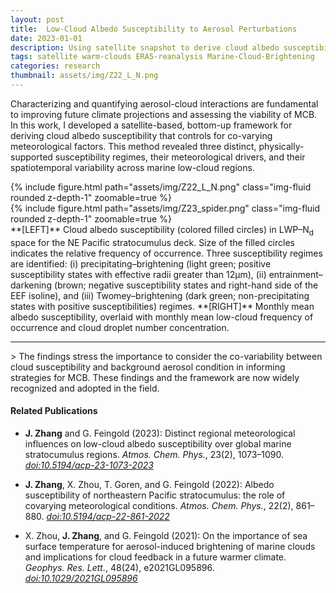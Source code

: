 ```yaml
---
layout: post
title:  Low-Cloud Albedo Susceptibility to Aerosol Perturbations
date: 2023-01-01
description: Using satellite snapshot to derive cloud albedo susceptibility to aerosol perturbations for marine stratocumulus clouds
tags: satellite warm-clouds ERA5-reanalysis Marine-Cloud-Brightening
categories: research
thumbnail: assets/img/Z22_L_N.png
---
```


Characterizing and quantifying aerosol-cloud interactions are fundamental to improving future climate projections and assessing the viability of MCB. In this work, I developed a satellite-based, bottom-up framework for deriving cloud albedo susceptibility that controls for co-varying meteorological factors. This method revealed three distinct, physically-supported susceptibility regimes, their meteorological drivers, and their spatiotemporal variability across marine low-cloud regions. 

<div class="row mt-3">
    <div class="col-sm mt-3 mt-md-0">
        {% include figure.html path="assets/img/Z22_L_N.png" class="img-fluid rounded z-depth-1" zoomable=true %}
    </div>
    <div class="col-sm mt-3 mt-md-0">
        {% include figure.html path="assets/img/Z23_spider.png" class="img-fluid rounded z-depth-1" zoomable=true %}
    </div>
</div>
<div class="caption">
    **[LEFT]** Cloud albedo susceptibility (colored filled circles) in LWP–N<sub>d</sub> space for the NE Pacific stratocumulus deck. Size of the filled circles indicates the relative frequency of occurrence. Three susceptibility regimes are identified: (i) precipitating–brightening (light green; positive susceptibility states with effective radii greater than 12µm), (ii) entrainment–darkening (brown; negative susceptibility states and right-hand side of the EEF isoline), and (iii) Twomey–brightening (dark green; non-precipitating states with positive susceptibilities) regimes. **[RIGHT]** Monthly mean albedo susceptibility, overlaid with monthly mean low-cloud frequency of occurrence and cloud droplet number concentration.
</div>

<hr>
> The findings stress the importance to consider the co-variability between cloud susceptibility and background aerosol condition in informing strategies for MCB. These findings and the framework are now widely recognized and adopted in the field. 

#### Related Publications
- **J. Zhang** and G. Feingold (2023): Distinct regional meteorological influences on low-cloud albedo susceptibility over global marine stratocumulus regions. _Atmos. Chem. Phys._, 23(2), 1073–1090. [*doi:10.5194/acp-23-1073-2023*](https://doi.org/10.5194/acp-23-1073-2023)

- **J. Zhang**, X. Zhou, T. Goren, and G. Feingold (2022): Albedo susceptibility of northeastern Pacific stratocumulus: the role of covarying meteorological conditions. _Atmos. Chem. Phys._, 22(2), 861–880. [*doi:10.5194/acp-22-861-2022*](https://doi.org/10.5194/acp-22-861-2022)

- X. Zhou, **J. Zhang**, and G. Feingold (2021): On the importance of sea surface temperature for aerosol-induced brightening of marine clouds and implications for cloud feedback in a future warmer climate. _Geophys. Res. Lett._, 48(24), e2021GL095896. [*doi:10.1029/2021GL095896*](https://doi.org/10.1029/2021GL095896)
